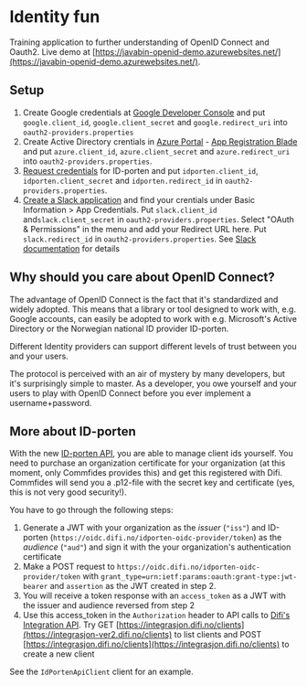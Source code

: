 # Identity fun

Training application to further understanding of OpenID Connect and Oauth2. Live demo at [https://javabin-openid-demo.azurewebsites.net/](https://javabin-openid-demo.azurewebsites.net/).

## Setup

1. Create Google credentials at [Google Developer Console](https://console.developers.google.com/apis/credentials) and put `google.client_id`, `google.client_secret` and `google.redirect_uri` into `oauth2-providers.properties`
2. Create Active Directory crentials in [Azure Portal](https://docs.microsoft.com/en-us/azure/active-directory/develop/howto-create-service-principal-portal) - [App Registration Blade](https://portal.azure.com/#blade/Microsoft_AAD_RegisteredApps/ApplicationsListBlade) and put `azure.client_id`, `azure.client_secret` and `azure.redirect_uri` into `oauth2-providers.properties`.
3. [Request credentials](https://difi.github.io/idporten-oidc-dokumentasjon/) for ID-porten and put `idporten.client_id`, `idporten.client_secret` and `idporten.redirect_id` in `oauth2-providers.properties`.
4. [Create a Slack application](https://api.slack.com/apps) and find your crentials under Basic Information > App Credentials. Put `slack.client_id` and`slack.client_secret` in `oauth2-providers.properties`. Select "OAuth & Permissions" in the menu and add your Redirect URL here. Put `slack.redirect_id` in `oauth2-providers.properties`. See [Slack documentation](https://api.slack.com/docs/sign-in-with-slack) for details



## Why should you care about OpenID Connect?

The advantage of OpenID Connect is the fact that it's standardized and widely adopted. This means that a library or tool designed to work with, e.g. Google accounts, can easily be adopted to work with e.g. Microsoft's Active Directory  or the Norwegian national ID provider ID-porten.

Different Identity providers can support different levels of trust between you and your users.

The protocol is perceived with an air of mystery by many developers, but it's surprisingly simple to master. As a developer, you owe yourself and your users to play with OpenID Connect before you ever implement a username+password.


## More about ID-porten

With the new [ID-porten API](https://difi.github.io/idporten-oidc-dokumentasjon/oidc_api_admin.html), you are able to manage client ids yourself. You need to purchase an organization certificate for your organization (at this moment, only Commfides provides this) and get this registered with Difi. Commfides will send you a .p12-file with the secret key and certificate (yes, this is not very good security!).

You have to go through the following steps:

1. Generate a JWT with your organization as the _issuer_ (`"iss"`) and ID-porten (`https://oidc.difi.no/idporten-oidc-provider/token`) as the _audience_ (`"aud"`) and sign it with the your organization's authentication certificate
2. Make a POST request to `https://oidc.difi.no/idporten-oidc-provider/token` with `grant_type=urn:ietf:params:oauth:grant-type:jwt-bearer` and `assertion` as the JWT created in step 2.
3. You will receive a token response with an `access_token` as a JWT with the issuer and audience reversed from step 2
4. Use this access_token in the `Authorization` header to API calls to [Difi's Integration API](https://integrasjon.difi.no/swagger-ui.html). Try GET [https://integrasjon.difi.no/clients](https://integrasjon-ver2.difi.no/clients) to list clients and POST [https://integrasjon.difi.no/clients](https://integrasjon.difi.no/clients) to create a new client

See the `IdPortenApiClient` client for an example.


